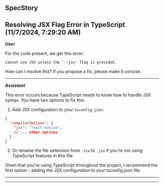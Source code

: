 ## SpecStory

## Resolving JSX Flag Error in TypeScript (11/7/2024, 7:29:20 AM)

_**User**_

For the code present, we get this error:
```
Cannot use JSX unless the '--jsx' flag is provided.
```
How can I resolve this? If you propose a fix, please make it concise.

---

_**Assistant**_

This error occurs because TypeScript needs to know how to handle JSX syntax. You have two options to fix this:

1. Add JSX configuration to your `tsconfig.json`:

```typescript:tsconfig.json
{
  "compilerOptions": {
    "jsx": "react-native",
    // ... other options
  }
}
```

2. Or rename the file extension from `.tsx` to `.jsx` if you're not using TypeScript features in this file.

Given that you're using TypeScript throughout the project, I recommend the first option - adding the JSX configuration to your tsconfig.json file.

---



---

